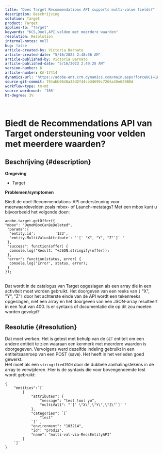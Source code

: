 ```yaml
---
title: "Does Target Recommendations API supports multi-value fields?"
description: Beschrijving
solution: Target
product: Target
applies-to: "Target"
keywords: "KCS,Doel,API,velden met meerdere waarden"
resolution: Resolution
internal-notes: null
bug: false
article-created-by: Victoria Barnato
article-created-date: "5/16/2023 2:48:06 AM"
article-published-by: Victoria Barnato
article-published-date: "5/16/2023 2:49:28 AM"
version-number: 6
article-number: KA-17414
dynamics-url: "https://adobe-ent.crm.dynamics.com/main.aspx?forceUCI=1&pagetype=entityrecord&etn=knowledgearticle&id=01b2ed10-94f3-ed11-8848-6045bd006ce9"
source-git-commit: 794abb0648a38d2f44cb34699c7266a30e62980d
workflow-type: tm+mt
source-wordcount: '166'
ht-degree: 3%

---
```


# Biedt de Recommendations API van Target ondersteuning voor velden met meerdere waarden?

## Beschrijving {#description}

<b>Omgeving</b>
- Target


<b>Problemen/symptomen</b>

Biedt de doel-Recommendations-API ondersteuning voor meerwaardevelden zoals mbox- of Launch-metatags? Met een mbox kunt u bijvoorbeeld het volgende doen:


```
adobe.target.getOffer({
"mbox": "DemoMBoxCanBeDeleted",
 "params":{
  'entity.id':         '123',   
  'entity.MultiValueAttribute': '`[` "X", "Y", "Z"`]` '
 },
 "success": function(offer) {
  console.log("Result: "+JSON.stringify(offer));
 },
 "error": function(status, error) {
  console.log('Error', status, error);
 }
});
```

<br>Dat wordt in de catalogus van Target opgeslagen als een array die in een activiteit moet worden gebruikt. Het doorgeven van een reeks van `[` &quot;X&quot;, &quot;Y&quot;, &quot;Z&quot;`]`  door het achterste einde van de API wordt een tekenreeks opgeslagen, niet een array en het doorgeven van een JSON-array resulteert in een fout van 400. Is er syntaxis of documentatie die op dit zou moeten worden gevolgd?

## Resolutie {#resolution}


Dat moet werken. Het is getest met behulp van de `GET` entiteit om een andere entiteit te zien waaraan een kenmerk met meerdere waarden is doorgegeven. Vervolgens werd dezelfde indeling gebruikt in een entiteitsaanroep van een POST (save). Het heeft in het verleden goed gewerkt.
<br>Het moet als een `stringifiedJSON` door de dubbele aanhalingstekens in de array te verwijderen. Hier is de syntaxis die voor bovengenoemde test wordt gebruikt:<br>

```
{
    "entities":`[` 
        {
            "attributes": {
                "message": "test tool yo",
                "multiVal1": "`[` \"X\",\"Y\",\"Z\"`]` "
            },
            "categories": `[` 
                "test"
            `]` ,
            "environment": "183214",
            "id": "prod12",
            "name": "multi-val-via-RecsEntityAPI"
        }
    `]` 
}
```

